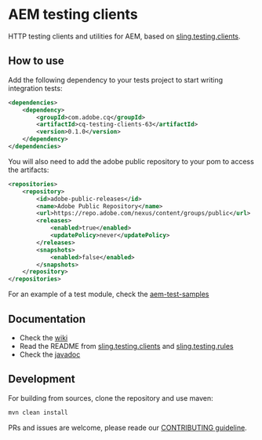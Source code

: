 # AEM testing clients
HTTP testing clients and utilities for AEM, based on [sling.testing.clients](https://github.com/apache/sling-org-apache-sling-testing-clients).

## How to use
Add the following dependency to your tests project to start writing integration tests:
```xml
<dependencies>
    <dependency>
        <groupId>com.adobe.cq</groupId>
        <artifactId>cq-testing-clients-63</artifactId>
        <version>0.1.0</version>
    </dependency>
</dependencies>

```

You will also need to add the adobe public repository to your pom to access the artifacts:
```xml
<repositories>
    <repository>
        <id>adobe-public-releases</id>
        <name>Adobe Public Repository</name>
        <url>https://repo.adobe.com/nexus/content/groups/public</url>
        <releases>
            <enabled>true</enabled>
            <updatePolicy>never</updatePolicy>
        </releases>
        <snapshots>
            <enabled>false</enabled>
        </snapshots>
    </repository>
</repositories>

```

For an example of a test module, check the [aem-test-samples](https://github.com/adobe/aem-test-samples)

## Documentation
* Check the [wiki](https://github.com/adobe/aem-testing-clients/wiki)
* Read the README from [sling.testing.clients](https://github.com/apache/sling-org-apache-sling-testing-clients) and
[sling.testing.rules](https://github.com/apache/sling-org-apache-sling-testing-rules)
* Check the [javadoc](http://adobe.github.io/aem-testing-clients/apidocs/cq-testing-clients-63/0.1.0/index.html)

## Development
For building from sources, clone the repository and use maven:
```bash
mvn clean install
```

PRs and issues are welcome, please reade our [CONTRIBUTING guideline](CONTRIBUTING.md). 
